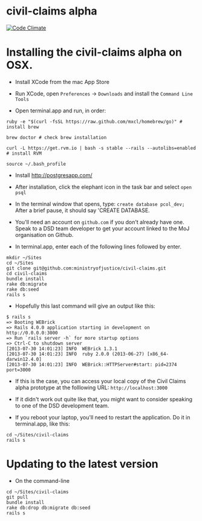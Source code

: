 # civil-claims alpha

[![Code Climate](https://codeclimate.com/github/ministryofjustice/civil-claims.png)](https://codeclimate.com/github/ministryofjustice/civil-claims)

# Installing the civil-claims alpha on OSX.

- Install XCode from the mac App Store
- Run XCode, open `Preferences` -> `Downloads` and install the `Command Line Tools`

- Open terminal.app and run, in order:

```
ruby -e "$(curl -fsSL https://raw.github.com/mxcl/homebrew/go)" # install brew
  
brew doctor # check brew installation

curl -L https://get.rvm.io | bash -s stable --rails --autolibs=enabled # install RVM  

source ~/.bash_profile
```

- Install http://postgresapp.com/

- After installation, click the elephant icon in the task bar and select `open psql`

- In the terminal window that opens, type:
`create database pcol_dev;`
After a brief pause, it should say 'CREATE DATABASE.


- You'll need an account on `github.com` if you don't already have one. Speak to a DSD team developer to get your account linked to the MoJ organisation on Github.

- In terminal.app, enter each of the following lines followed by enter.

```
mkdir ~/Sites  
cd ~/Sites  
git clone git@github.com:ministryofjustice/civil-claims.git  
cd civil-claims  
bundle install  
rake db:migrate  
rake db:seed  
rails s  
```
  
- Hopefully this last command will give an output like this:  

```
$ rails s  
=> Booting WEBrick  
=> Rails 4.0.0 application starting in development on http://0.0.0.0:3000  
=> Run `rails server -h` for more startup options  
=> Ctrl-C to shutdown server  
[2013-07-30 14:01:23] INFO  WEBrick 1.3.1  
[2013-07-30 14:01:23] INFO  ruby 2.0.0 (2013-06-27) [x86_64-darwin12.4.0]  
[2013-07-30 14:01:23] INFO  WEBrick::HTTPServer#start: pid=2374 port=3000  
```

- If this is the case, you can access your local copy of the Civil Claims alpha prototype at the folllowing URL: `http://localhost:3000`
 
- If it didn't work out quite like that, you might want to consider speaking to one of the DSD development team.

- If you reboot your laptop, you'll need to restart the application. Do it in terminal.app, like this:  
```
cd ~/Sites/civil-claims
rails s
```

# Updating to the latest version

- On the command-line

```
cd ~/Sites/civil-claims  
git pull  
bundle install  
rake db:drop db:migrate db:seed  
rails s
```
